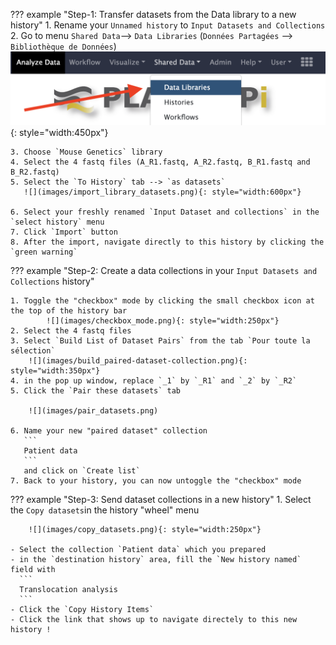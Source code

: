 ??? example "Step-1: Transfer datasets from the Data library to a new history"
    1. Rename your `Unnamed history` to
    ```
    Input Datasets and Collections
    ```
    2. Go to menu `Shared Data`--> `Data Libraries` (`Données Partagées` --> `Bibliothèque de Données`)
       ![](images/import_data.png){: style="width:450px"}
    
    3. Choose `Mouse Genetics` library
    4. Select the 4 fastq files (A_R1.fastq, A_R2.fastq, B_R1.fastq and B_R2.fastq)
    5. Select the `To History` tab --> `as datasets`
       ![](images/import_library_datasets.png){: style="width:600px"}
    
    6. Select your freshly renamed `Input Dataset and collections` in the `select history` menu
    7. Click `Import` button
    8. After the import, navigate directly to this history by clicking the `green warning`

??? example "Step-2: Create a data collections in your `Input Datasets and Collections` history"
    
    1. Toggle the "checkbox" mode by clicking the small checkbox icon at the top of the history bar
            ![](images/checkbox_mode.png){: style="width:250px"}
    2. Select the 4 fastq files
    3. Select `Build List of Dataset Pairs` from the tab `Pour toute la sélection`
        ![](images/build_paired-dataset-collection.png){: style="width:350px"}
    4. in the pop up window, replace `_1` by `_R1` and `_2` by `_R2`
    5. Click the `Pair these datasets` tab
        
        ![](images/pair_datasets.png)
        
    6. Name your new "paired dataset" collection 
       ```
       Patient data
       ```
       and click on `Create list`
    7. Back to your history, you can now untoggle the "checkbox" mode

??? example "Step-3: Send dataset collections in a new history"
    1. Select the `Copy datasets`in the history "wheel" menu 
        
        ![](images/copy_datasets.png){: style="width:250px"}
        
    - Select the collection `Patient data` which you prepared
    - in the `destination history` area, fill the `New history named` field with
      ```
      Translocation analysis
      ```
    - Click the `Copy History Items`
    - Click the link that shows up to navigate directely to this new history !
